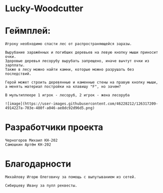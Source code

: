 # Lucky-Woodcutter

# Геймплей:
    Игроку необходимо спасти лес от распространяющейся заразы. 

    Вырубание заражённых и погибших деревьев на левую кнопку мыши приносит очки.
    Здоровые деревья лесорубу вырубать запрещено, иначе вычтут очки из зарплаты.
    Также в лесу можно найти камни, которые можно разрушать без последствий.

    Герой может строить деревянные и каменные стены на правую кнопку мыши, 
    а менять материал постройки на клавишу "F", но зачем?

    В мультиплеере 1 игрок - лесоруб, 2 игрок - жена лесоруба
    
    ![image](https://user-images.githubusercontent.com/46228212/126317209-4914227a-703e-480f-a046-ae8dc92d96d5.png)

    
# Разработчики проекта
    Черногоров Михаил КН-202
    Самошкин Артём КН-202

# Благодарности
    Михайлову Игорю Олеговичу за помощь с выпутыванием из сетей.
    
    Сибирцеву Ивану за пулл реквесты.
